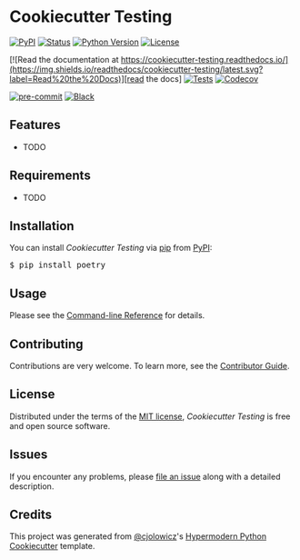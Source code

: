 # Cookiecutter Testing

[![PyPI](https://img.shields.io/pypi/v/cookiecutter-testing.svg)][pypi status]
[![Status](https://img.shields.io/pypi/status/cookiecutter-testing.svg)][pypi status]
[![Python Version](https://img.shields.io/pypi/pyversions/cookiecutter-testing)][pypi status]
[![License](https://img.shields.io/pypi/l/cookiecutter-testing)][license]

[![Read the documentation at https://cookiecutter-testing.readthedocs.io/](https://img.shields.io/readthedocs/cookiecutter-testing/latest.svg?label=Read%20the%20Docs)][read the docs]
[![Tests](https://github.com/default/cookiecutter-testing/workflows/Tests/badge.svg)][tests]
[![Codecov](https://codecov.io/gh/default/cookiecutter-testing/branch/main/graph/badge.svg)][codecov]

[![pre-commit](https://img.shields.io/badge/pre--commit-enabled-brightgreen?logo=pre-commit&logoColor=white)][pre-commit]
[![Black](https://img.shields.io/badge/code%20style-black-000000.svg)][black]

[pypi status]: https://pypi.org/project/cookiecutter-testing/
[read the docs]: https://cookiecutter-testing.readthedocs.io/
[tests]: https://github.com/default/cookiecutter-testing/actions?workflow=Tests
[codecov]: https://app.codecov.io/gh/default/cookiecutter-testing
[pre-commit]: https://github.com/pre-commit/pre-commit
[black]: https://github.com/psf/black

## Features

- TODO

## Requirements

- TODO

## Installation

You can install _Cookiecutter Testing_ via [pip] from [PyPI]:

<pre data-lang="plaintext">
$ pip install poetry
</pre>

## Usage

Please see the [Command-line Reference] for details.

## Contributing

Contributions are very welcome.
To learn more, see the [Contributor Guide].

## License

Distributed under the terms of the [MIT license][license],
_Cookiecutter Testing_ is free and open source software.

## Issues

If you encounter any problems,
please [file an issue] along with a detailed description.

## Credits

This project was generated from [@cjolowicz]'s [Hypermodern Python Cookiecutter] template.

[@cjolowicz]: https://github.com/cjolowicz
[pypi]: https://pypi.org/
[hypermodern python cookiecutter]: https://github.com/cjolowicz/cookiecutter-hypermodern-python
[file an issue]: https://github.com/default/cookiecutter-testing/issues
[pip]: https://pip.pypa.io/

<!-- github-only -->

[license]: https://github.com/default/cookiecutter-testing/blob/main/LICENSE
[contributor guide]: https://github.com/default/cookiecutter-testing/blob/main/CONTRIBUTING.md
[command-line reference]: https://cookiecutter-testing.readthedocs.io/en/latest/usage.html
